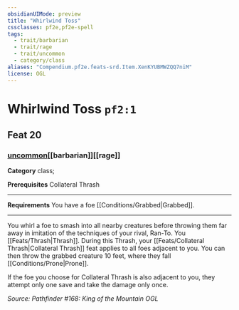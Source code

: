 ```yaml
---
obsidianUIMode: preview
title: "Whirlwind Toss"
cssclasses: pf2e,pf2e-spell
tags:
  - trait/barbarian
  - trait/rage
  - trait/uncommon
  - category/class
aliases: "Compendium.pf2e.feats-srd.Item.XenKYUBMWZQQ7niM"
license: OGL
---
```

# Whirlwind Toss `pf2:1`
## Feat 20
### [uncommon](uncommon "Uncommon Rarity Trait")[[barbarian]][[rage]]

**Category** class; 



**Prerequisites** Collateral Thrash
* * *
**Requirements** You have a foe [[Conditions/Grabbed|Grabbed]].

* * *

You whirl a foe to smash into all nearby creatures before throwing them far away in imitation of the techniques of your rival, Ran-To. You [[Feats/Thrash|Thrash]]. During this Thrash, your [[Feats/Collateral Thrash|Collateral Thrash]] feat applies to all foes adjacent to you. You can then throw the grabbed creature 10 feet, where they fall [[Conditions/Prone|Prone]].

If the foe you choose for Collateral Thrash is also adjacent to you, they attempt only one save and take the damage only once.

*Source: Pathfinder #168: King of the Mountain*
*OGL*